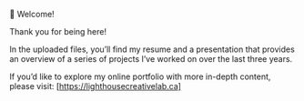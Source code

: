 🥳 Welcome!

Thank you for being here!  

In the uploaded files, you’ll find my resume and a presentation that provides an overview of a series of projects I’ve worked on over the last three years.  

If you’d like to explore my online portfolio with more in-depth content, please visit: [https://lighthousecreativelab.ca]
